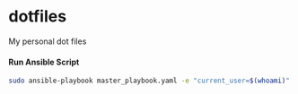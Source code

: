 # dotfiles
My personal dot files

#### Run Ansible Script
```bash
sudo ansible-playbook master_playbook.yaml -e "current_user=$(whoami)"
```
